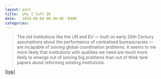 ```yaml
---
layout: post
title:  why I left IR
date:   2019-08-04 00:30:40 -0400
categories:
---
```


>The old institutions like the UN and EU — built on early 20th Century assumptions about the performance of centralised bureaucracies — are incapable of solving global coordination problems. It seems to me more likely that institutions with qualities we need are much more likely to emerge out of solving big problems than out of think tank papers about reforming existing institutions.

[[link]](https://dominiccummings.com/2019/06/26/on-the-referendum-33-high-performance-government-cognitive-technologies-michael-nielsen-bret-victor-seeing-rooms/)
